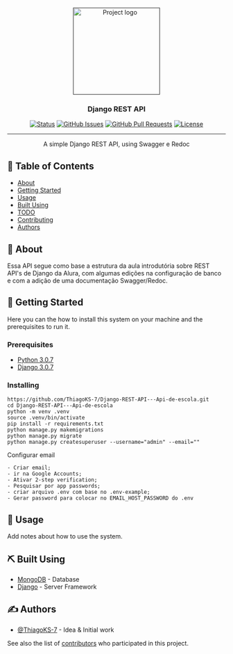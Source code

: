 <p align="center">
  <a href="" rel="noopener">
 <img width=200px height=200px src="https://user-images.githubusercontent.com/83460816/186146785-5aa5403b-9dfb-4bdb-80b5-0d0e4f79dd55.PNG" alt="Project logo"></a>
</p>

<h3 align="center">Django REST API</h3>

<div align="center">

[![Status](https://img.shields.io/badge/status-active-success.svg)]()
[![GitHub Issues](https://img.shields.io/github/issues/ThiagoKS-7/Django-REST-API---Api-de-escola.svg)](https://github.com//ThiagoKS-7/Django-REST-API---Api-de-escola/issues)
[![GitHub Pull Requests](https://img.shields.io/github/issues-pr/ThiagoKS-7/Django-REST-API---Api-de-escola.svg)](https://github.com/ThiagoKS-7/Django-REST-API---Api-de-escola/pulls)
[![License](https://img.shields.io/badge/license-MIT-blue.svg)](/LICENSE)

</div>

---

<p align="center"> A simple Django REST API, using Swagger e Redoc
    <br> 
</p>

## 📝 Table of Contents

- [About](#about)
- [Getting Started](#getting_started)
- [Usage](#usage)
- [Built Using](#built_using)
- [TODO](../TODO.md)
- [Contributing](../CONTRIBUTING.md)
- [Authors](#authors)

## 🧐 About <a name = "about"></a>

Essa API segue como base a estrutura da aula introdutória sobre REST API's de Django da Alura, com algumas edições na configuração de banco e com a adição de uma documentação Swagger/Redoc.

## 🏁 Getting Started <a name = "getting_started"></a>

Here you can the how to install this system on your machine and the prerequisites to run it.

### Prerequisites

- [Python 3.0.7](https://www.python.org/downloads/release/python-374/)
- [Django 3.0.7](https://github.com/django/django/releases/tag/3.0.7)

### Installing

```
https://github.com/ThiagoKS-7/Django-REST-API---Api-de-escola.git
cd Django-REST-API---Api-de-escola
python -m venv .venv
source .venv/bin/activate
pip install -r requirements.txt
python manage.py makemigrations
python manage.py migrate
python manage.py createsuperuser --username="admin" --email=""
```

<!--https://myaccount.google.com/u/7/apppasswords -->

Configurar email

```
- Criar email;
- ir na Google Accounts;
- Ativar 2-step verification;
- Pesquisar por app passwords;
- criar arquivo .env com base no .env-example;
- Gerar password para colocar no EMAIL_HOST_PASSWORD do .env
```

## 🎈 Usage <a name="usage"></a>

Add notes about how to use the system.

## ⛏️ Built Using <a name = "built_using"></a>

- [MongoDB](https://www.mongodb.com/) - Database
- [Django](https://expressjs.com/) - Server Framework

## ✍️ Authors <a name = "authors"></a>

- [@ThiagoKS-7](https://github.com/ThiagoKS-7) - Idea & Initial work

See also the list of [contributors](https://github.com/kylelobo/The-Documentation-Compendium/contributors) who participated in this project.
